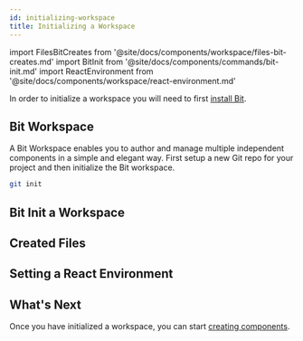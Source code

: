 ```yaml
---
id: initializing-workspace
title: Initializing a Workspace
---
```


import FilesBitCreates from '@site/docs/components/workspace/files-bit-creates.md'
import BitInit from '@site/docs/components/commands/bit-init.md'
import ReactEnvironment from '@site/docs/components/workspace/react-environment.md'

In order to initialize a workspace you will need to first [install Bit](installing-bit).

## Bit Workspace

A Bit Workspace enables you to author and manage multiple independent components in a simple and elegant way. First setup a new Git repo for your project and then initialize the Bit workspace.

```bash
git init
```

<!-- ## Bit New React Workspace

Start a new Bit workspace with a React environment.

```bash
bit new react-workspace <my-project-name>
```

Install all dependencies

```bash
bit install
```

:::info Experimental Feature
This is experimental and may change in the future. If your experience any issues with this command please let us know or feel free to use the manual process below
::: -->

## Bit Init a Workspace

<BitInit />

## Created Files

<FilesBitCreates />

## Setting a React Environment

<ReactEnvironment />

## What's Next

Once you have initialized a workspace, you can start [creating components](creating-components).
